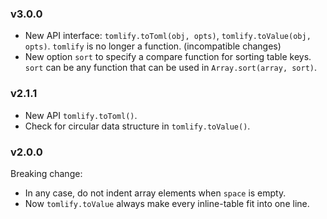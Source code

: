 ### v3.0.0

* New API interface: `tomlify.toToml(obj, opts)`, `tomlify.toValue(obj, opts)`.
  `tomlify` is no longer a function. (incompatible changes)
* New option `sort` to specify a compare function for sorting table keys.
  `sort` can be any function that can be used in `Array.sort(array, sort)`.

### v2.1.1

* New API `tomlify.toToml()`.
* Check for circular data structure in `tomlify.toValue()`.

### v2.0.0

Breaking change:

* In any case, do not indent array elements when `space` is empty.
* Now `tomlify.toValue` always make every inline-table fit into one line.

